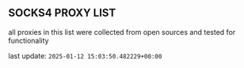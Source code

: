 ## SOCKS4 PROXY LIST

all proxies in this list were collected from open sources and tested for functionality

last update: `2025-01-12 15:03:50.482229+00:00`